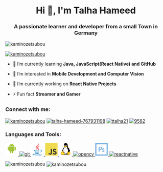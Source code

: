 <h1 align="center">Hi 👋, I'm Talha Hameed</h1>
<h3 align="center">A passionate learner and developer from a small Town in Germany</h3>

<p align="left"> <img src="https://komarev.com/ghpvc/?username=kaminozetsubou&label=Profile%20views&color=0e75b6&style=flat" alt="kaminozetsubou" /> </p>

<p align="left"> <a href="https://twitter.com/kaminozetsubou" target="blank"><img src="https://img.shields.io/twitter/follow/kaminozetsubou?logo=twitter&style=for-the-badge" alt="kaminozetsubou" /></a> </p>

- 🌱 I’m currently learning **Java, JavaScript(React Native) and GitHub**

- 💬 I’m interested in **Mobile Development and Computer Vision**

- 🔭 I’m currently working on **React Native Projects**

- ⚡ Fun fact **Streamer and Gamer**

<h3 align="left">Connect with me:</h3>
<p align="left">
<a href="https://twitter.com/kaminozetsubou" target="blank"><img align="center" src="https://raw.githubusercontent.com/rahuldkjain/github-profile-readme-generator/master/src/images/icons/Social/twitter.svg" alt="kaminozetsubou" height="30" width="40" /></a>
<a href="https://linkedin.com/in/talha-hameed-767931198" target="blank"><img align="center" src="https://raw.githubusercontent.com/rahuldkjain/github-profile-readme-generator/master/src/images/icons/Social/linked-in-alt.svg" alt="talha-hameed-767931198" height="30" width="40" /></a>
<a href="https://instagram.com/ttalha21" target="blank"><img align="center" src="https://raw.githubusercontent.com/rahuldkjain/github-profile-readme-generator/master/src/images/icons/Social/instagram.svg" alt="ttalha21" height="30" width="40" /></a>
<a href="https://discord.gg/9582" target="blank"><img align="center" src="https://raw.githubusercontent.com/rahuldkjain/github-profile-readme-generator/master/src/images/icons/Social/discord.svg" alt="9582" height="30" width="40" /></a>
</p>

<h3 align="left">Languages and Tools:</h3>
<p align="left"> <a href="https://developer.android.com" target="_blank"> <img src="https://raw.githubusercontent.com/devicons/devicon/master/icons/android/android-original-wordmark.svg" alt="android" width="40" height="40"/> </a> <a href="https://git-scm.com/" target="_blank"> <img src="https://www.vectorlogo.zone/logos/git-scm/git-scm-icon.svg" alt="git" width="40" height="40"/> </a> <a href="https://www.java.com" target="_blank"> <img src="https://raw.githubusercontent.com/devicons/devicon/master/icons/java/java-original.svg" alt="java" width="40" height="40"/> </a> <a href="https://developer.mozilla.org/en-US/docs/Web/JavaScript" target="_blank"> <img src="https://raw.githubusercontent.com/devicons/devicon/master/icons/javascript/javascript-original.svg" alt="javascript" width="40" height="40"/> </a> <a href="https://www.linux.org/" target="_blank"> <img src="https://raw.githubusercontent.com/devicons/devicon/master/icons/linux/linux-original.svg" alt="linux" width="40" height="40"/> </a> <a href="https://opencv.org/" target="_blank"> <img src="https://www.vectorlogo.zone/logos/opencv/opencv-icon.svg" alt="opencv" width="40" height="40"/> </a> <a href="https://www.photoshop.com/en" target="_blank"> <img src="https://raw.githubusercontent.com/devicons/devicon/master/icons/photoshop/photoshop-line.svg" alt="photoshop" width="40" height="40"/> </a> <a href="https://reactnative.dev/" target="_blank"> <img src="https://reactnative.dev/img/header_logo.svg" alt="reactnative" width="40" height="40"/> </a> </p>

<p><img align="left" src="https://github-readme-stats.vercel.app/api/top-langs?username=kaminozetsubou&show_icons=true&locale=en&layout=compact" alt="kaminozetsubou" /></p>

<p>&nbsp;<img align="center" src="https://github-readme-stats.vercel.app/api?username=kaminozetsubou&show_icons=true&locale=en" alt="kaminozetsubou" /></p>
